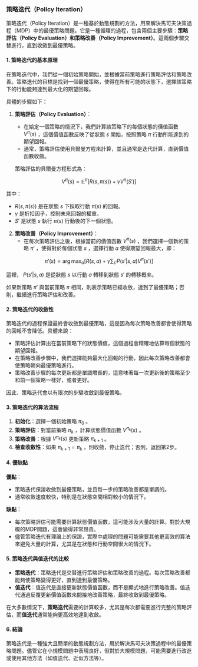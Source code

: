 ### 策略迭代（Policy Iteration）

策略迭代（Policy Iteration）是一種基於動態規劃的方法，用來解決馬可夫決策過程（MDP）中的最優策略問題。它是一種循環的過程，包含兩個主要步驟：**策略評估（Policy Evaluation）**和**策略改善（Policy Improvement）**。這兩個步驟交替進行，直到收斂到最優策略。

#### 1. 策略迭代的基本原理

在策略迭代中，我們從一個初始策略開始，並根據當前策略進行策略評估和策略改善。策略迭代的目標是找到一個最優策略，使得在所有可能的狀態下，選擇該策略下的行動能夠達到最大化的期望回報。

具體的步驟如下：

1. **策略評估（Policy Evaluation）**：
   - 在給定一個策略的情況下，我們計算該策略下的每個狀態的價值函數  $`V^\pi(s)`$ ，這個價值函數反映了從狀態  $`s`$  開始，按照策略  $`\pi`$  行動所能達到的期望回報。
   - 通常，策略評估使用貝爾曼方程來計算，並且通常是迭代計算，直到價值函數收斂。
   
   策略評估的貝爾曼方程形式為：
   
$$V^\pi(s) = \mathbb{E}^\pi \left[ R(s, \pi(s)) + \gamma V^\pi(S') \right]$$

   其中：
   -  $`R(s, \pi(s))`$  是在狀態  $`s`$  下採取行動  $`\pi(s)`$  的回報。
   -  $`\gamma`$  是折扣因子，控制未來回報的權重。
   -  $`S'`$  是狀態  $`s`$  執行  $`\pi(s)`$  行動後的下一個狀態。

2. **策略改善（Policy Improvement）**：
   - 在每次策略評估之後，根據當前的價值函數  $`V^\pi(s)`$ ，我們選擇一個新的策略  $`\pi'`$ ，使得對於每個狀態  $`s`$ ，選擇行動  $`a`$  使得期望回報最大，即：
   
$$\pi'(s) = \arg\max_a \left[ R(s, a) + \gamma \sum_{s'} P(s'|s, a) V^\pi(s') \right]$$

   這裡， $`P(s'|s, a)`$  是從狀態  $`s`$  以行動  $`a`$  轉移到狀態  $`s'`$  的轉移概率。

   如果新策略  $`\pi'`$  與當前策略  $`\pi`$  相同，則表示策略已經收斂，達到了最優策略；否則，繼續進行策略評估和改善。

#### 2. 策略迭代的收斂性

策略迭代的過程保證最終會收斂到最優策略，這是因為每次策略改善都會使得策略的回報不會降低。具體來說：

- 策略評估計算出在當前策略下的狀態價值，這個過程會精確地估算每個狀態的期望回報。
- 在策略改善步驟中，我們選擇能夠最大化回報的行動，因此每次策略改善都會使策略朝向最優策略進行。
- 策略改善步驟的每次更新都是單調增長的，這意味著每一次更新後的策略至少和前一個策略一樣好，或者更好。

因此，策略迭代會以有限次的步驟收斂到最優策略。

#### 3. 策略迭代的算法流程

1. **初始化**：選擇一個初始策略  $`\pi_0`$ 。
2. **策略評估**：對當前策略  $`\pi_k`$ ，計算狀態價值函數  $`V^{\pi_k}(s)`$ 。
3. **策略改善**：根據  $`V^{\pi_k}(s)`$  更新策略  $`\pi_{k+1}`$ 。
4. **檢查收斂性**：如果  $`\pi_{k+1} = \pi_k`$ ，則收斂，停止迭代；否則，返回第2步。

#### 4. 優缺點

**優點**：
- 策略迭代保證收斂到最優策略，並且每一步的策略改善都是單調的。
- 通常收斂速度較快，特別是在狀態空間相對較小的情況下。

**缺點**：
- 每次策略評估可能需要計算狀態價值函數，這可能涉及大量的計算。對於大規模的MDP問題，這會變得非常昂貴。
- 儘管策略迭代有理論上的保證，實際中處理的問題可能需要其他更高效的算法來避免大量的計算，尤其是在狀態和行動空間很大的情況下。

#### 5. 策略迭代與值迭代的比較

- **策略迭代**：策略迭代是交替進行策略評估和策略改善的過程。每次策略改善都能夠使策略變得更好，直到達到最優策略。
- **值迭代**：值迭代是直接更新狀態價值函數，而不是顯式地進行策略改善。值迭代通過反覆更新價值函數來間接地改善策略，最終收斂到最優策略。

在大多數情況下，**策略迭代**需要的計算較多，尤其是每次都需要進行完整的策略評估，而**值迭代**通常能夠更高效地達到收斂。

#### 6. 結論

策略迭代是一種強大且簡單的動態規劃方法，用於解決馬可夫決策過程中的最優策略問題。儘管它在小規模問題中表現良好，但對於大規模問題，可能需要進行改進或使用其他方法（如值迭代、近似方法等）。